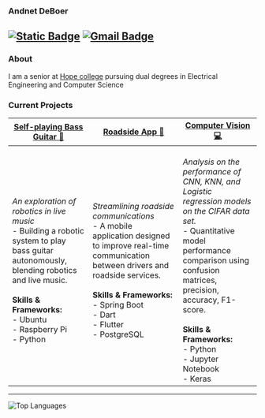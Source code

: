 ### Andnet DeBoer
[![Static Badge](https://img.shields.io/badge/-LinkedIn-blue?style=flat-square&logo=Linkedin&logoColor=white&link=https://www.linkedin.com/in/andnetdeboer/)](https://www.linkedin.com/in/andnetdeboer/)
[![Gmail Badge](https://img.shields.io/badge/-deboerandnet@gmail.com-c14438?style=flat-square&logo=Gmail&logoColor=white&link=mailto:deboerandnet@gmail.com)](mailto:deboerandnet@gmail.com)
---------------------------------------------------------------------------------------------------------------------------------------------------------------------------------
### About
I am a senior at [Hope college](https://hope.edu/) pursuing dual degrees in Electrical Engineering and Computer Science

### Current Projects

| **[Self-playing Bass Guitar 🎸](https://github.com/andnet-deboer/ENGS-451---Senior-Capstone-Project)** | **[Roadside App 🚚](https://github.com/RoadsideApp)**  | **[Computer Vision 💻](https://github.com/michaelstag/395-Project-Final)**  |
|--------------|-----------------------------|----------------------|
| <br><em>_An exploration of robotics in live music_</em><br>- Building a robotic system to play bass guitar autonomously, blending robotics and live music.<br><br><b>Skills & Frameworks:</b><br>- Ubuntu<br>- Raspberry Pi<br>- Python | <br><em>_Streamlining roadside communications_</em><br>- A mobile application designed to improve real-time communication between drivers and roadside services.<br><br><b>Skills & Frameworks:</b><br>- Spring Boot<br>- Dart<br>- Flutter<br>- PostgreSQL | <br><em>_Analysis on the performance of CNN, KNN, and Logistic regression models on the CIFAR data set._</em><br>- Quantitative model performance comparison using confusion matrices, precision, accuracy, F1-score.<br><br><b>Skills & Frameworks:</b><br>- Python<br>- Jupyter Notebook<br>- Keras |

---------------------------------------------------------------------------------------------------------------------------------------------------------------------------------

[//]: # "![github stats](https://github-readme-stats.vercel.app/api?username=andnet-deboer&show_icons=true)"
[//]: # "![GitHub Streak](https://github-readme-streak-stats.herokuapp.com/?user=andnet-deboer&height=200)"
![Top Languages](https://github-readme-stats.vercel.app/api/top-langs/?username=andnet-deboer&layout=compact&langs_count=5&hide_title=true&height=200)



[//]: # "---------------------------------------------------------------------------------------------------------------------------------------------------------------------------------"
